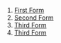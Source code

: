 <!--bl
    (filemeta
        (title "Each Form Explained")
    )
/bl-->

1. [First Form](./docs/FIRST-FORM.md)
2. [Second Form](./docs/SECOND-FORM.md)
3. [Third Form](./docs/THIRD-FORM.md)
3. [Third Form](./docs/TEST-DUMMY-FORM.md)
